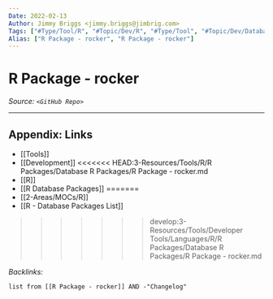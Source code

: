 ```yaml
---
Date: 2022-02-13
Author: Jimmy Briggs <jimmy.briggs@jimbrig.com>
Tags: ["#Type/Tool/R", "#Topic/Dev/R", "#Type/Tool", "#Topic/Dev/Database"]
Alias: ["R Package - rocker", "R Package - rocker"]
---
```


# R Package - rocker

*Source: `<GitHub Repo>`*

***

## Appendix: Links

- [[Tools]]
- [[Development]]
<<<<<<< HEAD:3-Resources/Tools/R/R Packages/Database R Packages/R Package - rocker.md
- [[R]]
- [[R Database Packages]]
=======
- [[2-Areas/MOCs/R]]
- [[R - Database Packages List]]
>>>>>>> develop:3-Resources/Tools/Developer Tools/Languages/R/R Packages/Database R Packages/R Package - rocker.md


*Backlinks:*

```dataview
list from [[R Package - rocker]] AND -"Changelog"
```